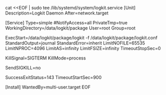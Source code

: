 cat <<EOF | sudo tee /lib/systemd/system/logkit.service
[Unit]
Description=Logkit Daemon
After=network.target

[Service]
Type=simple
#NotifyAccess=all
PrivateTmp=true
WorkingDirectory=/data/logkit/package
User=root
Group=root

ExecStart=/data/logkit/package/logkit -f /data/logkit/package/logkit.conf
StandardOutput=journal
StandardError=inherit
LimitNOFILE=65535
LimitNPROC=4096
LimitAS=infinity
LimitFSIZE=infinity
TimeoutStopSec=0

KillSignal=SIGTERM
KillMode=process

SendSIGKILL=no

SuccessExitStatus=143
TimeoutStartSec=900

[Install]
WantedBy=multi-user.target
EOF
